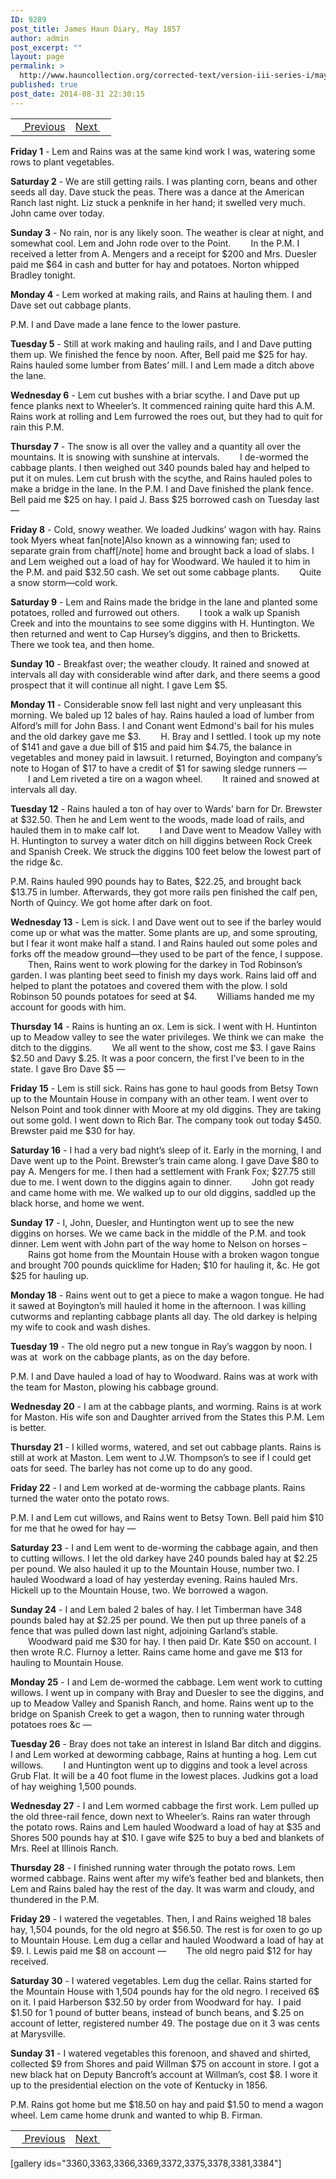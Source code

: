 ```yaml
---
ID: 9289
post_title: James Haun Diary, May 1857
author: admin
post_excerpt: ""
layout: page
permalink: >
  http://www.hauncollection.org/corrected-text/version-iii-series-i/may-1857/
published: true
post_date: 2014-08-31 22:30:15
---
```

<table style="width: 100%;" align="center">
<tbody>
<tr>
<td style="text align: right;"><a title="April 1857" href="http://www.hauncollection.org/version-3/version-iii-series-i/april-1857/"><img src="https://lh3.googleusercontent.com/-EFJpxxNiPNw/VqgtWBCZrMI/AAAAAAAAAFU/WfY4lPFWWkg/s800-Ic42/Soeb-Plain-Arrows-8-10px.png" alt="" width="10" height="10" /> Previous</a></td>
<td style="text-align: right;"><a title="June 1857" href="http://www.hauncollection.org/version-3/version-iii-series-i/june-1857/">Next <img src="https://lh3.googleusercontent.com/-67k0cYlpXHw/VqgtWKz1MXI/AAAAAAAAAFU/k9PW_Piyurk/s800-Ic42/Soeb-Plain-Arrows-5-10px.png" alt="" width="10" height="10" /></a></td>
</tr>
</tbody>
</table>
<strong>Friday 1</strong> - Lem and Rains was at the same kind work I was, watering some rows to plant vegetables.

<strong>Saturday 2</strong> - We are still getting rails. I was planting corn, beans and other seeds all day. Dave stuck the peas. There was a dance at the American Ranch last night. Liz stuck a penknife in her hand; it swelled very much. John came over today.

<strong>Sunday 3</strong> - No rain, nor is any likely soon. The weather is clear at night, and somewhat cool. Lem and John rode over to the Point.
<span style="margin-left: 28px;">In the P.M. I received a letter from A. Mengers and a receipt for $200 and Mrs. Duesler paid me $64 in cash and butter for hay and potatoes. Norton whipped Bradley tonight.</span>

<strong>Monday 4</strong> - Lem worked at making rails, and Rains at hauling them. I and Dave set out cabbage plants.

P.M. I and Dave made a lane fence to the lower pasture.

<strong>Tuesday 5</strong> - Still at work making and hauling rails, and I and Dave putting them up. We finished the fence by noon. After, Bell paid me $25 for hay. Rains hauled some lumber from Bates’ mill. I and Lem made a ditch above the lane.

<strong>Wednesday 6</strong> - Lem cut bushes with a briar scythe. I and Dave put up fence planks next to Wheeler’s. It commenced raining quite hard this A.M. Rains work at rolling and Lem furrowed the roes out, but they had to quit for rain this P.M.

<strong>Thursday 7</strong> - The snow is all over the valley and a quantity all over the mountains. It is snowing with sunshine at intervals.
<span style="margin-left: 28px;">I de-wormed the cabbage plants. I then weighed out 340 pounds baled hay and helped to put it on mules. Lem cut brush with the scythe, and Rains hauled poles to make a bridge in the lane. In the P.M. I and Dave finished the plank fence. Bell paid me $25 on hay. I paid J. Bass $25 borrowed cash on Tuesday last —</span>

<strong>Friday 8</strong> - Cold, snowy weather. We loaded Judkins’ wagon with hay. Rains took Myers wheat fan[note]Also known as a winnowing fan; used to separate grain from chaff[/note] home and brought back a load of slabs. I and Lem weighed out a load of hay for Woodward. We hauled it to him in the P.M. and paid $32.50 cash. We set out some cabbage plants.
<span style="margin-left: 28px;">Quite a snow storm—cold work.</span>

<strong>Saturday 9</strong> - Lem and Rains made the bridge in the lane and planted some potatoes, rolled and furrowed out others.
<span style="margin-left: 28px;">I took a walk up Spanish Creek and into the mountains to see some diggins with H. Huntington. We then returned and went to Cap Hursey’s diggins, and then to Bricketts. There we took tea, and then home.</span>

<strong>Sunday 10</strong> - Breakfast over; the weather cloudy. It rained and snowed at intervals all day with considerable wind after dark, and there seems a good prospect that it will continue all night. I gave Lem $5.

<strong>Monday 11</strong> - Considerable snow fell last night and very unpleasant this morning. We baled up 12 bales of hay. Rains hauled a load of lumber from Alford’s mill for John Bass. I and Conant went Edmond's bail for his mules and the old darkey gave me $3.
<span style="margin-left: 28px;">H. Bray and I settled. I took up my note of $141 and gave a due bill of $15 and paid him $4.75, the balance in vegetables and money paid in lawsuit. I returned, Boyington and company’s note to Hogan of $17 to have a credit of $1 for sawing sledge runners —</span>
<span style="margin-left: 28px;">I and Lem riveted a tire on a wagon wheel.</span>
<span style="margin-left: 28px;">It rained and snowed at intervals all day.</span>

<strong>Tuesday 12</strong> - Rains hauled a ton of hay over to Wards’ barn for Dr. Brewster at $32.50. Then he and Lem went to the woods, made load of rails, and hauled them in to make calf lot.
<span style="margin-left: 28px;">I and Dave went to Meadow Valley with H. Huntington to survey a water ditch on hill diggins between Rock Creek and Spanish Creek. We struck the diggins 100 feet below the lowest part of the ridge &amp;c.</span>

P.M. Rains hauled 990 pounds hay to Bates, $22.25, and brought back $13.75 in lumber. Afterwards, they got more rails pen finished the calf pen, North of Quincy. We got home after dark on foot.

<strong>Wednesday 13</strong> - Lem is sick. I and Dave went out to see if the barley would come up or what was the matter. Some plants are up, and some sprouting, but I fear it wont make half a stand. I and Rains hauled out some poles and forks off the meadow ground—they used to be part of the fence, I suppose.
<span style="margin-left: 28px;">Then, Rains went to work plowing for the darkey in Tod Robinson’s garden. I was planting beet seed to finish my days work. Rains laid off and helped to plant the potatoes and covered them with the plow. I sold Robinson 50 pounds potatoes for seed at $4.</span>
<span style="margin-left: 28px;">Williams handed me my account for goods with him.</span>

<strong>Thursday 14</strong> - Rains is hunting an ox. Lem is sick.
I went with H. Huntinton up to Meadow valley to see the water privileges. We think we can make  the ditch to the diggins.
<span style="margin-left: 28px;">We all went to the show, cost me $3. I gave Rains $2.50 and Davy $.25. It was a poor concern, the first I’ve been to in the state. I gave Bro Dave $5 —</span>

<strong>Friday 15</strong> - Lem is still sick. Rains has gone to haul goods from Betsy Town up to the Mountain House in company with an other team. I went over to Nelson Point and took dinner with Moore at my old diggins. They are taking out some gold. I went down to Rich Bar. The company took out today $450. Brewster paid me $30 for hay.

<strong>Saturday 16</strong> - I had a very bad night’s sleep of it. Early in the morning, I and Dave went up to the Point. Brewster’s train came along. I gave Dave $80 to pay A. Mengers for me. I then had a settlement with Frank Fox; $27.75 still due to me. I went down to the diggins again to dinner.
<span style="margin-left: 28px;">John got ready and came home with me. We walked up to our old diggins, saddled up the  black horse, and home we went.</span>

<strong>Sunday 17</strong> - I, John, Duesler, and Huntington went up to see the new diggins on horses. We we came back in the middle of the P.M. and took dinner. Lem went with John part of the way home to Nelson on horses –
<span style="margin-left: 28px;">Rains got home from the Mountain House with a broken wagon tongue and brought 700 pounds quicklime for Haden; $10 for hauling it, &amp;c. He got $25 for hauling up.</span>

<strong>Monday 18</strong> - Rains went out to get a piece to make a wagon tongue. He had it sawed at Boyington’s mill hauled it home in the afternoon. I was killing cutworms and replanting cabbage plants all day. The old darkey is helping my wife to cook and wash dishes.

<strong>Tuesday 19</strong> - The old negro put a new tongue in Ray’s waggon by noon. I was at  work on the cabbage plants, as on the day before.

P.M. I and Dave hauled a load of hay to Woodward. Rains was at work with the team for Maston, plowing his cabbage ground.

<strong>Wednesday 20</strong> - I am at the cabbage plants, and worming. Rains is at work for Maston. His wife son and Daughter arrived from the States this P.M. Lem is better.

<strong>Thursday 21</strong> - I killed worms, watered, and set out cabbage plants. Rains is still at work at Maston. Lem went to J.W. Thompson’s to see if I could get oats for seed. The barley has not come up to do any good.

<strong>Friday 22</strong> - I and Lem worked at de-worming the cabbage plants. Rains turned the water onto the potato rows.

P.M. I and Lem cut willows, and Rains went to Betsy Town. Bell paid him $10 for me that he owed for hay —

<strong>Saturday 23</strong> - I and Lem went to de-worming the cabbage again, and then to cutting willows. I let the old darkey have 240 pounds baled hay at $2.25 per pound. We also hauled it up to the Mountain House, number two. I hauled Woodward a load of hay yesterday evening. Rains hauled Mrs. Hickell up to the Mountain House, two. We borrowed a wagon.

<strong>Sunday 24</strong> - I and Lem baled 2 bales of hay. I let Timberman have 348 pounds baled hay at $2.25 per pound. We then put up three panels of a fence that was pulled down last night, adjoining Garland’s stable.
<span style="margin-left: 28px;">Woodward paid me $30 for hay. I then paid Dr. Kate $50 on account. I then wrote R.C. Flurnoy a letter. Rains came home and gave me $13 for hauling to Mountain House.</span>

<strong>Monday 25</strong> - I and Lem de-wormed the cabbage. Lem went work to cutting willows. I went up in company with Bray and Duesler to see the diggins, and up to Meadow Valley and Spanish Ranch, and home. Rains went up to the bridge on Spanish Creek to get a wagon, then to running water through potatoes roes &amp;c —

<strong>Tuesday 26</strong> - Bray does not take an interest in Island Bar ditch and diggins. I and Lem worked at deworming cabbage, Rains at hunting a hog. Lem cut willows.
<span style="margin-left: 28px;">I and Huntington went up to diggins and took a level across Grub Flat. It will be a 40 foot flume in the lowest places. Judkins got a load of hay weighing 1,500 pounds.</span>

<strong>Wednesday 27</strong> - I and Lem wormed cabbage the first work. Lem pulled up the old three-rail fence, down next to Wheeler’s. Rains ran water through the potato rows. Rains and Lem hauled Woodward a load of hay at $35 and Shores 500 pounds hay at $10. I gave wife $25 to buy a bed and blankets of Mrs. Reel at Illinois Ranch.

<strong>Thursday 28</strong> - I finished running water through the potato rows. Lem wormed cabbage. Rains went after my wife’s feather bed and blankets, then Lem and Rains baled hay the rest of the day. It was warm and cloudy, and thundered in the P.M.

<strong>Friday 29</strong> - I watered the vegetables. Then, I and Rains weighed 18 bales hay, 1,504 pounds, for the old negro at $56.50. The rest is for oxen to go up to Mountain House. Lem dug a cellar and hauled Woodward a load of hay at $9. I. Lewis paid me $8 on account —
<span style="margin-left: 28px;">The old negro paid $12 for hay received.</span>

<strong>Saturday 30</strong> - I watered vegetables. Lem dug the cellar. Rains started for the Mountain House with 1,504 pounds hay for the old negro. I received 6$ on it. I paid Harberson $32.50 by order from Woodward for hay.  I paid $1.50 for 1 pound of butter beans, instead of bunch beans, and $.25 on account of letter, registered number 49. The postage due on it 3 was cents at Marysville.

<strong>Sunday 31</strong> - I watered vegetables this forenoon, and shaved and shirted, collected $9 from Shores and paid Willman $75 on account in store. I got a new black hat on Deputy Bancroft’s account at Willman’s, cost $8. I wore it up to the presidential election on the vote of Kentucky in 1856.

P.M. Rains got home but me $18.50 on hay and paid $1.50 to mend a wagon wheel. Lem came home drunk and wanted to whip B. Firman.
<table style="width: 100%;" align="center">
<tbody>
<tr>
<td style="text align: right;"><a title="April 1857" href="http://www.hauncollection.org/version-3/version-iii-series-i/april-1857/"><img src="https://lh3.googleusercontent.com/-EFJpxxNiPNw/VqgtWBCZrMI/AAAAAAAAAFU/WfY4lPFWWkg/s800-Ic42/Soeb-Plain-Arrows-8-10px.png" alt="" width="10" height="10" /> Previous</a></td>
<td style="text-align: right;"><a title="June 1857" href="http://www.hauncollection.org/version-3/version-iii-series-i/june-1857/">Next <img src="https://lh3.googleusercontent.com/-67k0cYlpXHw/VqgtWKz1MXI/AAAAAAAAAFU/k9PW_Piyurk/s800-Ic42/Soeb-Plain-Arrows-5-10px.png" alt="" width="10" height="10" /></a></td>
</tr>
</tbody>
</table>
[gallery ids="3360,3363,3366,3369,3372,3375,3378,3381,3384"]